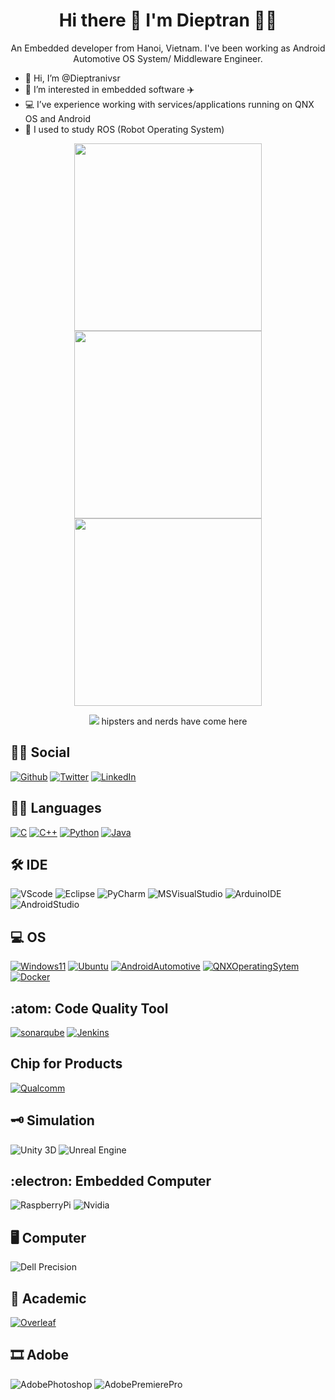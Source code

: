 <h1 align='center'>
  Hi there 👋 I'm Dieptran 👨‍💻
</h1>

<p align='center'>
  An Embedded developer from Hanoi, Vietnam. I've been working as Android Automotive OS System/ Middleware Engineer.
</p>

- 👋 Hi, I’m @Dieptranivsr
- 👀 I’m interested in embedded software :airplane:
- 💻 I’ve experience working with services/applications running on QNX OS and Android
- 🌱 I used to study ROS (Robot Operating System)

<p align='center'>
  <a href="#"><img src="https://github-readme-stats.vercel.app/api/top-langs/?username=Dieptranivsr&show_icons=true&count_private=true&theme=dark" width="300"></a>
  <a href="#"><img src="https://github-readme-stats.vercel.app/api?username=Dieptranivsr&show_icons=true&count_private=true&theme=dark" width="300"></a> 
  <a href="#"><img src="https://github-readme-streak-stats.herokuapp.com/?user=Dieptranivsr&show_icons=true&count_private=true&theme=dark" width="300"></a>
</p>

<p align='center'>
  <a href="#"><img src="https://hits.seeyoufarm.com/api/count/incr/badge.svg?url=https%3A%2F%2Fgithub.com%2FDieptranivsr1212%2Fhit-counterr"></a> hipsters and nerds have come here 
</p>

<div id="top"></div>
<!--
*** Thanks for checking out the Best-README-Template. If you have a suggestion
*** that would make this better, please fork the repo and create a pull request
*** or simply open an issue with the tag "enhancement".
*** Don't forget to give the project a star!
*** Thanks again! Now go create something AMAZING! :D
-->



<!-- PROJECT SHIELDS -->
<!--
*** I'm using markdown "reference style" links for readability.
*** Reference links are enclosed in brackets [ ] instead of parentheses ( ).
*** See the bottom of this document for the declaration of the reference variables
*** for contributors-url, forks-url, etc. This is an optional, concise syntax you may use.
*** https://www.markdownguide.org/basic-syntax/#reference-style-links
-->
## 👨👩 Social 
[![Github][github-shield]][github-url]
[![Twitter][twitter-shield]][twitter-url]
[![LinkedIn][linkedin-shield]][linkedin-url]
<!-- [![wordpress][wordpress-shield]][wordpress-url] -->
<!-- https://img.shields.io/badge/Wordpress-21759B?style=for-the-badge&logo=wordpress&logoColor=white -->

## 👩‍💻 Languages 
[![C][c-shield]][c-url]
[![C++][c++-shield]][c++-url]
[![Python][python-shield]][python-url]
[![Java][java-shield]][java-url]

## 🛠️ IDE 
![VScode](https://img.shields.io/badge/VSCode-0078D4?style=for-the-badge&logo=visual%20studio%20code&logoColor=white)
![Eclipse](https://img.shields.io/badge/Eclipse-2C2255?style=for-the-badge&logo=eclipse&logoColor=white)
![PyCharm](https://img.shields.io/badge/PyCharm-000000.svg?&style=for-the-badge&logo=PyCharm&logoColor=green)
![MSVisualStudio](https://img.shields.io/badge/Visual_Studio-5C2D91?style=for-the-badge&logo=visual%20studio&logoColor=white)
![ArduinoIDE](https://img.shields.io/badge/Arduino_IDE-00979D?style=for-the-badge&logo=arduino&logoColor=white)
![AndroidStudio](https://img.shields.io/badge/Android_Studio-3DDC84?style=for-the-badge&logo=android-studio&logoColor=white)

## 💻 OS
[![Windows11][Windows11-shield]][Windows11-url]
[![Ubuntu][Ubuntu-shield]][Ubuntu-url]
[![AndroidAutomotive][AndroidAutomotive-shield]][AndroidAutomotive-url]
[![QNXOperatingSytem][QNXOperatingSytem-shield]][QNXOperatingSytem-url]
[![Docker][Docker-shield]][Docker-url]

## :atom:	Code Quality Tool
[![sonarqube][sonarqube-shield]][sonarqube-url]
[![Jenkins][Jenkins-shield]][Jenkins-url]

## Chip for Products
[![Qualcomm][Qualcomm-shield]][Qualcomm-url]

## 🗝️ Simulation
![Unity 3D](https://img.shields.io/badge/Unity-100000?style=for-the-badge&logo=unity&logoColor=white)
![Unreal Engine](https://img.shields.io/badge/-Unreal%20Engine-313131?style=for-the-badge&logo=unreal-engine&logoColor=white)

## :electron: Embedded Computer
![RaspberryPi](https://img.shields.io/badge/-RaspberryPi-purple?style=flat-square&logo=Raspberry)
![Nvidia](https://img.shields.io/badge/-Nvidia_Jetson-green?style=flat-square&logo=Nvidia)

## 🖥️ Computer
![Dell Precision](https://img.shields.io/badge/dell%20laptop-007DB8?style=for-the-badge&logo=dell&logoColor=white)

## 💼 Academic
[![Overleaf][Overleaf-shield]][Overleaf-url]

## 🎞️ Adobe 
![AdobePhotoshop](https://img.shields.io/badge/Adobe%20Photoshop-31A8FF?style=for-the-badge&logo=Adobe%20Photoshop&logoColor=black)
![AdobePremierePro](https://img.shields.io/badge/Adobe%20Premiere%20Pro-9999FF?style=for-the-badge&logo=Adobe%20Premiere%20Pro&logoColor=white)


<!---
Dieptranivsr/Dieptranivsr is a ✨ special ✨ repository because its `README.md` (this file) appears on your GitHub profile.
You can click the Preview link to take a look at your changes.
--->



<!-- MARKDOWN LINKS & IMAGES -->
<!-- https://www.markdownguide.org/basic-syntax/#reference-style-links -->
[github-shield]: https://img.shields.io/badge/GitHub-100000?style=for-the-badge&logo=github&logoColor=white
[github-url]: https://github.com/Dieptranivsr
[twitter-shield]: https://img.shields.io/badge/Twitter-1DA1F2?style=for-the-badge&logo=twitter&logoColor=white
[twitter-url]: https://twitter.com/DiepTra38267774
[linkedin-shield]: https://img.shields.io/badge/-LinkedIn-black.svg?style=for-the-badge&logo=linkedin&colorB=555
[linkedin-url]: https://www.linkedin.com/in/tu%E1%BA%A5n-%C4%91i%E1%BB%87p-tr%E1%BA%A7n-99b96616b/

[c-shield]: https://img.shields.io/badge/C-00599C?style=for-the-badge&logo=c&logoColor=white
[c-url]: https://en.wikipedia.org/wiki/C_(programming_language)
[c++-shield]: https://img.shields.io/badge/C%2B%2B-00599C?style=for-the-badge&logo=c%2B%2B&logoColor=white
[c++-url]: https://en.wikipedia.org/wiki/C%2B%2B
[python-shield]: https://img.shields.io/badge/Python-3776AB?style=for-the-badge&logo=python&logoColor=white
[python-url]: https://www.python.org/
[java-shield]: https://img.shields.io/badge/Java-ED8B00?style=for-the-badge&logo=java&logoColor=white
[java-url]: https://www.java.com/en/
[AndroidAutomotive-shield]: https://img.shields.io/badge/Android%20Automotive-3DDC84?style=for-the-badge&logo=Android&logoColor=white
[AndroidAutomotive-url]: https://source.android.com/docs/automotive
[QNXOperatingSytem-shield]: https://img.shields.io/badge/QNX%20Operating%20System-254d74?style=for-the-badge&logo=QNX&logoColor=whitle
[QNXOperatingSytem-url]: https://blackberry.qnx.com/en/industries/connected-autonomous-vehicles
[sonarqube-shield]: https://img.shields.io/badge/SONARQUBE-ecf2f9?style=for-the-badge&logo=SONARQUBE&logoColor=2b5988
[sonarqube-url]: https://www.sonarsource.com/products/sonarqube/
[Qualcomm-shield]: https://img.shields.io/badge/Qualcomm-1a1aff?style=for-the-badge&logo=Qualcomm&logoColor=White
[Qualcomm-url]: https://www.qualcomm.com/products/automotive
[Docker-shield]: https://img.shields.io/badge/Docker-4db8ff?style=for-the-badge&logo=Docker&logoColor=White
[Docker-url]: https://www.docker.com/products/business/
[Windows11-shield]: https://img.shields.io/badge/Windows%2011-008ae6?style=for-the-badge&logo=Windows11&logoColor=White
[Windows11-url]: https://www.microsoft.com/en-us/windows/windows-11?r=1

[Jenkins-shield]: https://img.shields.io/badge/Jenkins-ccebff?style=for-the-badge&logo=Jenkins&logoColor=black
[Jenkins-url]: https://stories.jenkins.io/

[Ubuntu-shield]: https://img.shields.io/badge/Ubuntu-E95420?style=for-the-badge&logo=ubuntu&logoColor=white
[Ubuntu-url]:https://ubuntu.com/

[Overleaf-shield]: https://img.shields.io/badge/Overleaf-47A141?style=for-the-badge&logo=Overleaf&logoColor=white
[Overleaf-url]: https://www.overleaf.com/
